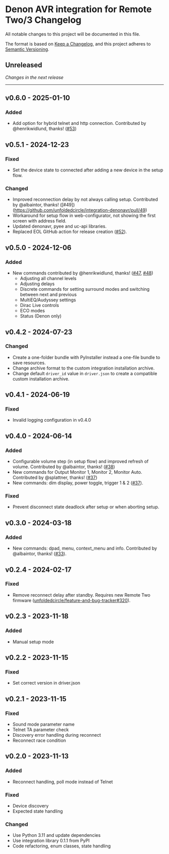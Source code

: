 # Denon AVR integration for Remote Two/3 Changelog

All notable changes to this project will be documented in this file.

The format is based on [Keep a Changelog](https://keepachangelog.com/en/1.0.0/),
and this project adheres to [Semantic Versioning](https://semver.org/spec/v2.0.0.html).

## Unreleased

_Changes in the next release_

---

## v0.6.0 - 2025-01-10
### Added
- Add option for hybrid telnet and http connection. Contributed by @henrikwidlund, thanks! ([#53](https://github.com/unfoldedcircle/integration-denonavr/pull/53))

## v0.5.1 - 2024-12-23
### Fixed
- Set the device state to connected after adding a new device in the setup flow.
### Changed
- Improved reconnection delay by not always calling setup. Contributed by @albaintor, thanks! ([#49])(https://github.com/unfoldedcircle/integration-denonavr/pull/49)
- Workaround for setup flow in web-configurator, not showing the first screen with address field.
- Updated denonavr, pyee and uc-api libraries.
- Replaced EOL GitHub action for release creation ([#52](https://github.com/unfoldedcircle/integration-denonavr/issues/52)).

## v0.5.0 - 2024-12-06
### Added
- New commands contributed by @henrikwidlund, thanks! ([#47](https://github.com/unfoldedcircle/integration-denonavr/pull/47), [#48](https://github.com/unfoldedcircle/integration-denonavr/pull/48))
  - Adjusting all channel levels
  - Adjusting delays
  - Discrete commands for setting surround modes and switching between next and previous
  - MultiEQ/Audyssey settings
  - Dirac Live controls
  - ECO modes
  - Status (Denon only)

## v0.4.2 - 2024-07-23
### Changed
- Create a one-folder bundle with PyInstaller instead a one-file bundle to save resources.
- Change archive format to the custom integration installation archive.
- Change default `driver_id` value in `driver.json` to create a compatible custom installation archive.

## v0.4.1 - 2024-06-19
### Fixed
- Invalid logging configuration in v0.4.0

## v0.4.0 - 2024-06-14
### Added
- Configurable volume step (in setup flow) and improved refresh of volume. Contributed by @albaintor, thanks! ([#38](https://github.com/unfoldedcircle/integration-denonavr/issues/38))
- New commands for Output Monitor 1, Monitor 2, Monitor Auto. Contributed by @splattner, thanks! ([#37](https://github.com/unfoldedcircle/integration-denonavr/issues/37))
- New commands: dim display, power toggle, trigger 1 & 2 ([#37](https://github.com/unfoldedcircle/integration-denonavr/issues/37)).
### Fixed
- Prevent disconnect state deadlock after setup or when aborting setup.

## v0.3.0 - 2024-03-18
### Added
- New commands: dpad, menu, context_menu and info. Contributed by @albaintor, thanks! ([#33](https://github.com/unfoldedcircle/integration-denonavr/issues/33)).

## v0.2.4 - 2024-02-17
### Fixed
- Remove reconnect delay after standby. Requires new Remote Two firmware ([unfoldedcircle/feature-and-bug-tracker#320](https://github.com/unfoldedcircle/feature-and-bug-tracker/issues/320)).

## v0.2.3 - 2023-11-18
### Added
- Manual setup mode

## v0.2.2 - 2023-11-15
### Fixed
- Set correct version in driver.json

## v0.2.1 - 2023-11-15
### Fixed
- Sound mode parameter name
- Telnet TA parameter check
- Discovery error handling during reconnect
- Reconnect race condition

## v0.2.0 - 2023-11-13
### Added
- Reconnect handling, poll mode instead of Telnet
### Fixed
- Device discovery
- Expected state handling
### Changed
- Use Python 3.11 and update dependencies
- Use integration library 0.1.1 from PyPI
- Code refactoring, enum classes, state handling

